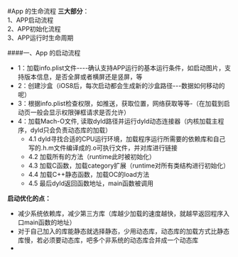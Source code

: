 #App 的生命流程
**三大部分**：<br>
1、APP启动流程<br>
2、APP初始化流程<br>
3、APP运行时生命周期<br>


####一、App 的启动流程
* 1：加载info.plist文件----确认支持APP运行的基本运行条件，如启动图片，支持版本信息，是否全屏或者横屏还是竖屏，等<br>
* 2：创建沙盒（iOS8后，每次启动都会生成新的沙盒路径---数据如何移动的呢）<br>
* 3：根据info.plist检查权限，如推送，获取位置，网络获取等等-（在加载到启动页一般会显示权限弹框请求是否允许）<br>
* 4：加载Mach-O文件, 读取dyld路径并运行dyld动态连接器（内核加载主程序，dyld只会负责动态库的加载）<br>
    * 4.1 dyld寻找合适的CPU运行环境，加载程序运行所需要的依赖库和自己写的.h.m文件编译成的.o可执行文件，并对库进行链接
    * 4.2 加载所有的方法（runtime此时被初始化）
    * 4.3 加载C函数，加载category扩展（runtime对所有类结构进行初始化）
    * 4.4 加载C++静态函数，加载OC的load方法
    * 4.5 最后dyld返回函数地址，main函数被调用
  
**启动优化的点：**<br>
* 减少系统依赖库，减少第三方库（库越少加载的速度越快，就越早返回程序入口main函数的地址）
* 对于自己加入的库能静态就选择静态，少用动态库，动态库的加载方式比静态库慢，若必须要动态库，吧多个非系统的动态库合并成一个动态库
* 
